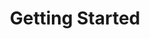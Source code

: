 ---
title: Getting Started
home: true
heroImage: /assets/logo.png
heroHeight: 100
heroText: TradingHours API Docs

actions:
  - text: Get Started
    link: /3.x/introduction.html
    type: primary
  - text: Contact Sales
    link: https://www.tradinghours.com/data
    type: secondary

features:
  - title: Accuracy & Reliability
    details: High-quality data, trusted by institutional investors.
  - title: Flexible Data Delivery
    details: Data is available through JSON API and in CSV and Excel format.
  - title: Global Market Coverage
    details: All global markets and financial centers are supported.

footer: © 2015 - 2024 TradingHours.com, LLC. All rights reserved.
---